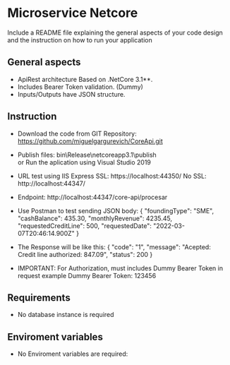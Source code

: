 # Microservice Netcore

Include a README file explaining the general aspects of your code design and the instruction on how to run
your application

## General aspects

- ApiRest architecture Based on .NetCore 3.1**.
- Includes Bearer Token validation. (Dummy)
- Inputs/Outputs have JSON structure.

## Instruction
- Download the code from GIT Repository: https://github.com/miguelgargurevich/CoreApi.git
- Publish files: bin\Release\netcoreapp3.1\publish\
  or Run the aplication using Visual Studio 2019

- URL test using IIS Express
  SSL: https://localhost:44350/
  No SSL: http://localhost:44347/

- Endpoint: http://localhost:44347/core-api/procesar
- Use Postman to test sending JSON body:
{
"foundingType": "SME",
"cashBalance": 435.30,
"monthlyRevenue": 4235.45,
"requestedCreditLine": 500,
"requestedDate": "2022-03-07T20:46:14.900Z"
}

- The Response will be like this:
{
    "code": "1",
    "message": "Acepted: Credit line authorized: 847.09",
    "status": 200
}

- IMPORTANT: For Authorization, must includes Dummy Bearer Token in request
example Dummy Bearer Token: 123456

## Requirements

- No database instance is required

## Enviroment variables

- No Enviroment variables are required:


